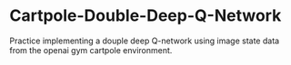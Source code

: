 # Cartpole-Double-Deep-Q-Network
Practice implementing a douple deep Q-network using image state data from the openai gym cartpole environment.
